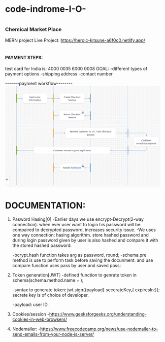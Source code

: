 # <h1>code-indrome-I-O-</h1>

# <h3>Chemical Market Place</h3>

MERN project
Live Project: https://heroic-kitsune-a6f0c0.netlify.app/

# <h4>PAYMENT STEPS: </h4>

test card for India is: 4000 0035 6000 0008
GOAL:
-different types of payment options
-shipping address
-contact number

-------payment workflow--------
![Stripe payment steps](./Frontend/src/assets/StripeCheckout.jpg)

# <h1>DOCUMENTATION:</h1>

1. Pasword Hasing[0]
   -Earlier days we use encrypt-Decrypt(2-way connection). when ever user want to login his password will be compaired to decrypted password, increases security issue.
   -We uses one way connection: hasing algorithm.
   store hashed password and during login password given by user is also hashed and compare it with the stored hashed password.

   -bcrypt.hash function takes arg as password, round;
   -schema.pre method is use to perform task before saving the docunment. and use compare function uses pass by user and saved pass;

2. Token generation[JWT]
   -defined function to genrate token in schema(schema.method.name = );

   -syntax to generate token: jwt.sign({payload} secerateKey,{ expiresIn:});
   secrete key is of choice of developer.

   -payload: user ID.

3. Cookies/session -https://www.geeksforgeeks.org/understanding-cookies-in-web-browsers/

4. Nodemailer: -https://www.freecodecamp.org/news/use-nodemailer-to-send-emails-from-your-node-js-server/
